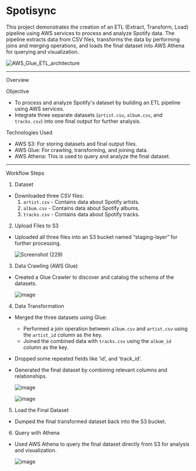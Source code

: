 # Spotisync

This project demonstrates the creation of an ETL (Extract, Transform, Load) pipeline using AWS services to process and analyze Spotify data. The pipeline extracts data from CSV files, transforms the data by performing joins and merging operations, and loads the final dataset into AWS Athena for querying and visualization.

![AWS_Glue_ETL_architecture](https://github.com/user-attachments/assets/39d8ef1d-4f9a-4b3d-9924-2606800373cf)


---
Overview

Objective
- To process and analyze Spotify's dataset by building an ETL pipeline using AWS services.
- Integrate three separate datasets (`artist.csv`, `album.csv`, and `tracks.csv`) into one final output for further analysis.

Technologies Used
- AWS S3: For storing datasets and final output files.
- AWS Glue: For crawling, transforming, and joining data.
- AWS Athena: This is used to query and analyze the final dataset.

---

Workflow Steps

1. Dataset
- Downloaded three CSV files:
  1. `artist.csv` - Contains data about Spotify artists.
  2. `album.csv` - Contains data about Spotify albums.
  3. `tracks.csv` - Contains data about Spotify tracks.
     

2. Upload Files to S3
- Uploaded all three files into an S3 bucket named “staging-layer” for further processing.

     ![Screenshot (229)](https://github.com/user-attachments/assets/cb6b891f-821f-4642-a66a-1e2b980acc36)
  
3. Data Crawling (AWS Glue)
- Created a Glue Crawler to discover and catalog the schema of the datasets.

  ![image](https://github.com/user-attachments/assets/a460af0a-0b69-4abe-89e2-2b4a7eba9e35)

 

4. Data Transformation
- Merged the three datasets using Glue:
  - Performed a join operation between `album.csv` and `artist.csv` using the `artist_id` column as the key.
  - Joined the combined data with `tracks.csv` using the `album_id` column as the key.
- Dropped some repeated fields like ‘id’, and ‘track_id’.
- Generated the final dataset by combining relevant columns and relationships.

  ![image](https://github.com/user-attachments/assets/25b4a19b-2a2b-4f4e-811b-a275bde4ed93)
  
  ![image](https://github.com/user-attachments/assets/602c2a43-3321-4f6f-9f9f-9d391f318e1c)




5. Load the Final Dataset
- Dumped the final transformed dataset back into the S3 bucket.

6. Query with Athena
- Used AWS Athena to query the final dataset directly from S3 for analysis and visualization.

  ![image](https://github.com/user-attachments/assets/9a4d5d4a-7cd5-4875-8c28-25efe5865ef5)

 



